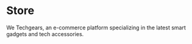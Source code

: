 # Store
We Techgears, an e-commerce platform specializing in the latest smart gadgets and tech accessories.
